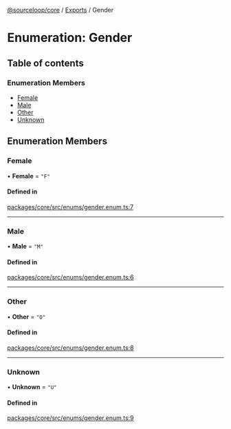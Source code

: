 [@sourceloop/core](../README.md) / [Exports](../modules.md) / Gender

# Enumeration: Gender

## Table of contents

### Enumeration Members

- [Female](Gender.md#female)
- [Male](Gender.md#male)
- [Other](Gender.md#other)
- [Unknown](Gender.md#unknown)

## Enumeration Members

### Female

• **Female** = ``"F"``

#### Defined in

[packages/core/src/enums/gender.enum.ts:7](https://github.com/sourcefuse/loopback4-microservice-catalog/blob/93a7f917/packages/core/src/enums/gender.enum.ts#L7)

___

### Male

• **Male** = ``"M"``

#### Defined in

[packages/core/src/enums/gender.enum.ts:6](https://github.com/sourcefuse/loopback4-microservice-catalog/blob/93a7f917/packages/core/src/enums/gender.enum.ts#L6)

___

### Other

• **Other** = ``"O"``

#### Defined in

[packages/core/src/enums/gender.enum.ts:8](https://github.com/sourcefuse/loopback4-microservice-catalog/blob/93a7f917/packages/core/src/enums/gender.enum.ts#L8)

___

### Unknown

• **Unknown** = ``"U"``

#### Defined in

[packages/core/src/enums/gender.enum.ts:9](https://github.com/sourcefuse/loopback4-microservice-catalog/blob/93a7f917/packages/core/src/enums/gender.enum.ts#L9)
